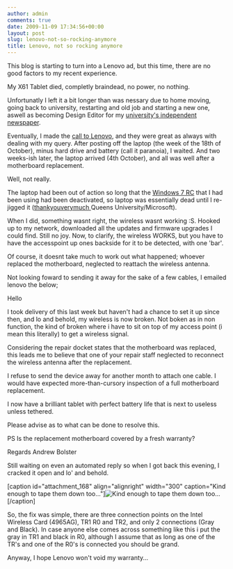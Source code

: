 ```yaml
---
author: admin
comments: true
date: 2009-11-09 17:34:56+00:00
layout: post
slug: lenovo-not-so-rocking-anymore
title: Lenovo, not so rocking anymore
---
```


This blog is starting to turn into a Lenovo ad, but this time, there are no good factors to my recent experience.

My X61 Tablet died, completly braindead, no power, no nothing.

Unfortunatly I left it a bit longer than was nessary due to home moving, going back to university, restarting and old job and starting a new one, aswell as becoming Design Editor for my [university's independent newspaper](http://www.thegown.org.uk).

Eventually, I made the [call to Lenovo](http://www-307.ibm.com/pc/support/site.wss/document.do?lndocid=MIGR-4HWSE3), and they were great as always with dealing with my query. After posting off the laptop (the week of the 18th of October), minus hard drive and battery (call it paranoia), I waited. And two weeks-ish later, the laptop arrived (4th October), and all was well after a motherboard replacement.

Well, not really.

The laptop had been out of action so long that the [Windows 7 RC](http://www.andrewbolster.info/2009/07/delayed-post-how-i-installed-windows-7-from-usb-hdd/) that I had been using had been deactivated, so laptop was essentially dead until I re-jigged it ([thankyouverymuch ](http://www.qub.ac.uk/schools/eeecs/Education/StudentStudyInformation/QUBMSDNAA/)Queens University/Microsoft).

When I did, something wasnt right, the wireless wasnt working :S. Hooked up to my network, downloaded all the updates and firmware upgrades I could find. Still no joy. Now, to clarify, the wireless WORKS, but you have to have the accesspoint up ones backside for it to be detected, with one 'bar'.

Of course, it doesnt take much to work out what happened; whoever replaced the motherboard, neglected to reattach the wireless antenna.

Not looking foward to sending it away for the sake of a few cables, I emailed lenovo the below;

Hello

I took delivery of this last week but haven't had a chance to set it up since then, and lo and behold, my wireless is now broken. Not boken as in non function, the kind of broken where i have to sit on top of my access point (i mean this literally) to get a wireless signal.

Considering the repair docket states that the motherboard was replaced, this leads me to believe that one of your repair staff neglected to reconnect the wireless antenna after the replacement.

I refuse to send the device away for another month to attach one cable. I would have expected more-than-cursory inspection of a full motherboard replacement.

I now have a brilliant tablet with perfect battery life that is next to useless unless tethered.

Please advise as to what can be done to resolve this.

PS Is the replacement motherboard covered by a fresh warranty?

Regards
Andrew Bolster

Still waiting on even an automated reply so when I got back this evening, I cracked it open and lo' and behold.

[caption id="attachment_168" align="alignright" width="300" caption="Kind enough to tape them down too..."]![Kind enough to tape them down too...](http://www.andrewbolster.info/wp-content/uploads/2009/11/SL730674-300x225.jpg)[/caption]

So, the fix was simple, there are three connection points on the Intel Wireless Card (4965AG), TR1 R0 and TR2, and only 2 connections (Gray and Black). In case anyone else comes across something like this i put the gray in TR1 and black in R0, although I assume that as long as one of the TR's and one of the R0's is connected you should be grand.

Anyway, I hope Lenovo won't void my warranty...
